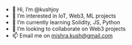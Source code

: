 - 👋 Hi, I’m @kushjoy
- 👀 I’m interested in IoT, Web3, ML projects
- 🌱 I’m currently learning Solidity, JS, Python
- 💞️ I’m looking to collaborate on Web3 projects 
- 📫 Email me on mishra.kush@gmail.com

<!---
kushjoy/kushjoy is a ✨ special ✨ repository because its `README.md` (this file) appears on your GitHub profile.
You can click the Preview link to take a look at your changes.
--->
